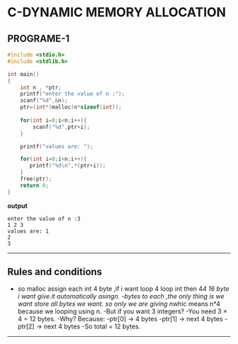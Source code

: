 # C-DYNAMIC MEMORY ALLOCATION
## PROGRAME-1

```c
#include <stdio.h>
#include <stdlib.h>

int main()
{
    int n , *ptr;
    printf("enter the value of n :");
    scanf("%d",&n);
    ptr=(int*)malloc(n*sizeof(int));
    
    for(int i=0;i<n;i++){
        scanf("%d",ptr+i);
    }

    printf("values are: ");

    for(int i=0;i<n;i++){
       printf("%d\n",*(ptr+i));
    }
    free(ptr);
    return 0;
}

 ```
 **output** 
 ```
 enter the value of n :3
1 2 3
values are: 1
2
3
```
---
## Rules and conditions 
  - so malloc assign each int 4 byte ,if i want loop 4 loop int then 4*4 16 byte i want give.it automatically asingn.
  -bytes to each ,the only thing is we want store all bytes we want. so only we are giving n*whic means n*4 because we looping using n.
 -But if you want 3 integers?
 -You need 3 × 4 = 12 bytes.
 -Why? Because:
 -ptr[0]  → 4 bytes
 -ptr[1]  → next 4 bytes
 -ptr[2]  → next 4 bytes
 -So total = 12 bytes.
  ----
